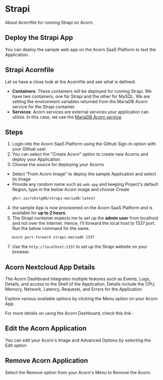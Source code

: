 # Strapi
About Acornfile for running Strapi on Acorn.

## Deploy the Strapi App 

You can deploy the sample web app on the Acorn SaaS Platform to test the Application.

## Strapi Acornfile

Let us have a close look at the Acornfile and see what is defined:

- **Containers**: These containers will be deployed for running Strapi. We have two containers, one for Strapi and the other for MySQL. We are setting the environment variables returned from the MariaDB Acorn service for the Strapi container.
- **Services**: Acorn services are external services your application can utilize. In this case, we use the [MariaDB Acorn service](https://github.com/acorn-io/mariadb/pkgs/container/mariadb).

## Steps

1. Login into the Acorn SaaS Platform using the Github Sign-In option with your Github user.
2. You can select the "Create Acorn" option to create new Acorns and deploy your Application.
3. Choose the source for deploying your Acorns
  * Select "From Acorn Image" to deploy the sample Application and select its Image
  * Provide any random name such as `web-app` and keeping Project's default Region, type in the below Acorn image and choose Create 
    ```bash
    ghcr.io/rohitg00/strapi-mariadb:latest
    ```
4. the sample App is now provisioned on the Acorn SaaS Platform and is available for **up to 2 hours**.
5. The Strapi container expects me to set up the **admin user** from localhost and not over the Internet. Hence, I’ll forward the local host to 1337 port. Run the below command for the same.
 ```bash
    acorn port-forward strapi-mariadb 1337
 ```
7. Use the `http://localhost:1337` to set up the Strapi website on your browser.
   
## Acorn Nextcloud App Details

The Acorn Dashboard integrates multiple features such as Events, Logs, Details, and access to the Shell of the Application. Details include the CPU, Memory, Network, Latency, Requests, and Errors for the Application.

Explore various available options by clicking the Menu option on your Acorn App.

For more details on using the Acorn Dashboard, check this link - 

## Edit the Acorn Application

You can edit your Acorn's Image and Advanced Options by selecting the Edit option 

## Remove Acorn Application

Select the Remove option from your Acorn's Menu to Remove the Acorn.




